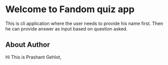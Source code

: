 # Welcome to Fandom quiz app

This is cli application where the user needs to provide his name first.
Then he can provide answer as input based on question asked.

## About Author

Hi This is Prashant Gehlot,
